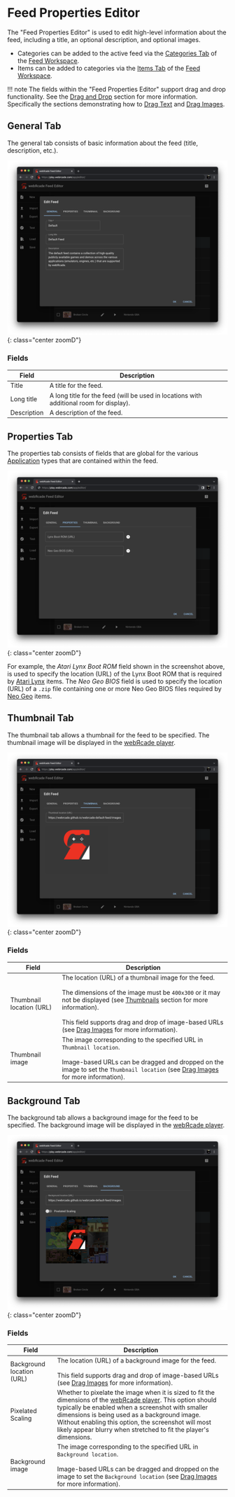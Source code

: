 # Feed Properties Editor

The "Feed Properties Editor" is used to edit high-level information about the feed, including a title, an optional description, and optional images.

  * Categories can be added to the active feed via the [Categories Tab](../workspace/categoriestab.md) of the [Feed Workspace](../workspace/index.md).
  * Items can be added to categories via the [Items Tab](../workspace/itemstab.md) of the [Feed Workspace](../workspace/index.md).

!!! note
    The fields within the "Feed Properties Editor" support drag and drop functionality. See the [Drag and Drop](../draganddrop.md) section for more information. Specifically the sections demonstrating how to [Drag Text](../draganddrop.md#drag-text) and [Drag Images](../draganddrop.md#drag-images).

## General Tab

The general tab consists of basic information about the feed (title, description, etc.).

![](../../assets/images/editor/feededitor/generaltab.png){: class="center zoomD"}

### Fields

| __Field__ | __Description__ |
| --- | --- |
| Title | A title for the feed. |
| Long title | A long title for the feed (will be used in locations with additional room for display). |
| Description | A description of the feed. |

## Properties Tab

The properties tab consists of fields that are global for the various [Application](../../apps/index.md) types that are contained within the feed.

![](../../assets/images/editor/feededitor/propertiestab.png){: class="center zoomD"}

For example, the *Atari Lynx Boot ROM* field shown in the screenshot above, is used to specify the location (URL) of the Lynx Boot ROM that is required by [Atari Lynx](../../apps/emulators/lynx/index.md) items. The *Neo Geo BIOS* field is used to specify the location (URL) of a `.zip` file containing one or more Neo Geo BIOS files required by [Neo Geo](../../apps/emulators/neogeo/index.md) items.


## Thumbnail Tab

The thumbnail tab allows a thumbnail for the feed to be specified. The thumbnail image will be displayed in the [webЯcade player](../../userguide/index.md).

![](../../assets/images/editor/feededitor/thumbnailtab.png){: class="center zoomD"}

### Fields

| __Field__ | __Description__ |
| --- | --- |
| Thumbnail location (URL) | The location (URL) of a thumbnail image for the feed.<br><br>The dimensions of the image must be `400x300` or it may not be displayed (see [Thumbnails](../thumbnails.md) section for more information).<br><br>This field supports drag and drop of image-based URLs (see [Drag Images](../draganddrop.md#drag-images) for more information). |
| Thumbnail image | The image corresponding to the specified URL in `Thumbnail location`.<br><br>Image-based URLs can be dragged and dropped on the image to set the `Thumbnail location` (see [Drag Images](../draganddrop.md#drag-images) for more information). |

## Background Tab

The background tab allows a background image for the feed to be specified. The background image will be displayed in the [webЯcade player](../../userguide/index.md).

![](../../assets/images/editor/feededitor/backgroundtab.png){: class="center zoomD"}

### Fields

| __Field__ | __Description__ |
| --- | --- |
| Background location (URL) | The location (URL) of a background image for the feed.<br><br>This field supports drag and drop of image-based URLs (see [Drag Images](../draganddrop.md#drag-images) for more information). |
| Pixelated Scaling | Whether to pixelate the image when it is sized to fit the dimensions of the [webЯcade player](../../userguide/index.md). This option should typically be enabled when a screenshot with smaller dimensions is being used as a background image. Without enabling this option, the screenshot will most likely appear blurry when stretched to fit the player's dimensions. |
| Background image | The image corresponding to the specified URL in `Background location`.<br><br>Image-based URLs can be dragged and dropped on the image to set the `Background location` (see [Drag Images](../draganddrop.md#drag-images) for more information).   |